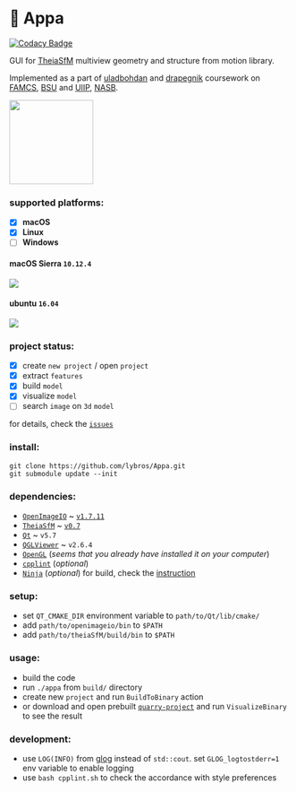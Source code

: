 # :boar: Appa

[![Codacy Badge](https://api.codacy.com/project/badge/Grade/d68247aae4b540d0a034e05ecd9fb7cb)](https://www.codacy.com/app/Drapegnik/Appa?utm_source=github.com&utm_medium=referral&utm_content=lybros/Appa&utm_campaign=badger)

GUI for [TheiaSfM](https://github.com/sweeneychris/TheiaSfM) multiview geometry and structure from motion library.

Implemented as a part of [uladbohdan](https://github.com/uladbohdan) and [drapegnik](https://github.com/drapegnik) coursework on [FAMCS](http://www.fpmi.bsu.by/en/main.aspx), [BSU](http://www.bsu.by/en/main.aspx) and [UIIP](http://uiip.bas-net.by/eng/), [NASB](http://nasb.gov.by/eng/).

<img src="http://res.cloudinary.com/dzsjwgjii/image/upload/v1492274096/appa.png" height="150px" >

### supported platforms:
- [x] **macOS**
- [x] **Linux**
- [ ] **Windows**

#### macOS Sierra `10.12.4`
![](http://res.cloudinary.com/dzsjwgjii/image/upload/v1501505020/appa-main.png)

#### ubuntu `16.04`
![](http://res.cloudinary.com/dzsjwgjii/image/upload/v1492276224/appa-linux-demo.png)

### project status:
- [x] create `new project` / open `project`
- [x] extract `features`
- [x] build `model`
- [x] visualize `model`
- [ ] search `image` on `3d` `model`

for details, check the [`issues`](https://github.com/lybros/sfm/issues)

### install:
```
git clone https://github.com/lybros/Appa.git
git submodule update --init
```

### dependencies:
* [`OpenImageIO`](https://sites.google.com/site/openimageio/home) ~ [`v1.7.11`](https://github.com/OpenImageIO/oiio/tree/Release-1.7.11)
* [`TheiaSfM`](http://www.theia-sfm.org/) ~ [`v0.7`](https://github.com/sweeneychris/TheiaSfM/tree/v0.7)
* [`Qt`](https://www.qt.io/) ~ `v5.7`
* [`QGLViewer`](https://libqglviewer.com/) ~ `v2.6.4`
* [`OpenGL`](https://www.opengl.org/) (*seems that you already have installed it on your computer*)
* [`cpplint`](https://github.com/cpplint/cpplint) (*optional*)
* [`Ninja`](https://ninja-build.org/manual.html) (*optional*) for build, check the [instruction](https://gist.github.com/nevkontakte/3f22937b2c3a4ff2293c)

### setup:
* set `QT_CMAKE_DIR` environment variable to `path/to/Qt/lib/cmake/`
* add `path/to/openimageio/bin` to `$PATH`
* add `path/to/theiaSfM/build/bin` to `$PATH`

### usage:
* build the code
* run `./appa` from `build/` directory
* create new `project` and run `BuildToBinary` action
* or download and open prebuilt [`quarry-project`](https://www.dropbox.com/s/0sfd02glicvwvo7/quarry.zip?dl=0) and run `VisualizeBinary` to see the result

### development:
* use `LOG(INFO)` from [glog](http://rpg.ifi.uzh.ch/docs/glog.html) instead of `std::cout`. set `GLOG_logtostderr=1` env variable to enable logging
* use `bash cpplint.sh` to check the accordance with style preferences
